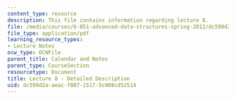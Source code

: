 ```yaml
---
content_type: resource
description: This file contains information regarding lecture 8.
file: /media/courses/6-851-advanced-data-structures-spring-2012/dc599d2aaeacf08715175c008cd52514_MIT6_851S12_Lecture8.pdf
file_type: application/pdf
learning_resource_types:
- Lecture Notes
ocw_type: OCWFile
parent_title: Calendar and Notes
parent_type: CourseSection
resourcetype: Document
title: Lecture 8 - Detailed Description
uid: dc599d2a-aeac-f087-1517-5c008cd52514
---
```

